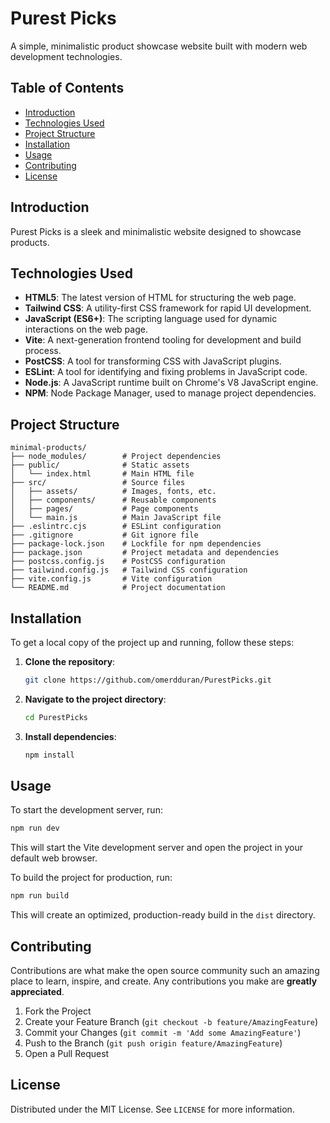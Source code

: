 # Purest Picks

A simple, minimalistic product showcase website built with modern web development technologies.

## Table of Contents

- [Introduction](#introduction)
- [Technologies Used](#technologies-used)
- [Project Structure](#project-structure)
- [Installation](#installation)
- [Usage](#usage)
- [Contributing](#contributing)
- [License](#license)

## Introduction

Purest Picks is a sleek and minimalistic website designed to showcase products.

## Technologies Used

- **HTML5**: The latest version of HTML for structuring the web page.
- **Tailwind CSS**: A utility-first CSS framework for rapid UI development.
- **JavaScript (ES6+)**: The scripting language used for dynamic interactions on the web page.
- **Vite**: A next-generation frontend tooling for development and build process.
- **PostCSS**: A tool for transforming CSS with JavaScript plugins.
- **ESLint**: A tool for identifying and fixing problems in JavaScript code.
- **Node.js**: A JavaScript runtime built on Chrome's V8 JavaScript engine.
- **NPM**: Node Package Manager, used to manage project dependencies.

## Project Structure

```
minimal-products/
├── node_modules/        # Project dependencies
├── public/              # Static assets
│   └── index.html       # Main HTML file
├── src/                 # Source files
│   ├── assets/          # Images, fonts, etc.
│   ├── components/      # Reusable components
│   ├── pages/           # Page components
│   └── main.js          # Main JavaScript file
├── .eslintrc.cjs        # ESLint configuration
├── .gitignore           # Git ignore file
├── package-lock.json    # Lockfile for npm dependencies
├── package.json         # Project metadata and dependencies
├── postcss.config.js    # PostCSS configuration
├── tailwind.config.js   # Tailwind CSS configuration
├── vite.config.js       # Vite configuration
└── README.md            # Project documentation
```

## Installation

To get a local copy of the project up and running, follow these steps:

1. **Clone the repository**:
    ```sh
    git clone https://github.com/omerdduran/PurestPicks.git
    ```
2. **Navigate to the project directory**:
    ```sh
    cd PurestPicks
    ```
3. **Install dependencies**:
    ```sh
    npm install
    ```

## Usage

To start the development server, run:

```sh
npm run dev
```

This will start the Vite development server and open the project in your default web browser.

To build the project for production, run:

```sh
npm run build
```

This will create an optimized, production-ready build in the `dist` directory.

## Contributing

Contributions are what make the open source community such an amazing place to learn, inspire, and create. Any contributions you make are **greatly appreciated**.

1. Fork the Project
2. Create your Feature Branch (`git checkout -b feature/AmazingFeature`)
3. Commit your Changes (`git commit -m 'Add some AmazingFeature'`)
4. Push to the Branch (`git push origin feature/AmazingFeature`)
5. Open a Pull Request

## License

Distributed under the MIT License. See `LICENSE` for more information.
